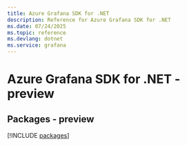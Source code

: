 ```yaml
---
title: Azure Grafana SDK for .NET
description: Reference for Azure Grafana SDK for .NET
ms.date: 07/24/2025
ms.topic: reference
ms.devlang: dotnet
ms.service: grafana
---
```

# Azure Grafana SDK for .NET - preview
## Packages - preview
[!INCLUDE [packages](grafana-index.md)]